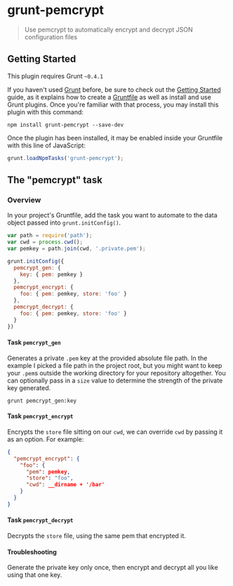 # grunt-pemcrypt

> Use pemcrypt to automatically encrypt and decrypt JSON configuration files

## Getting Started
This plugin requires Grunt `~0.4.1`

If you haven't used [Grunt](http://gruntjs.com/) before, be sure to check out the [Getting Started](http://gruntjs.com/getting-started) guide, as it explains how to create a [Gruntfile](http://gruntjs.com/sample-gruntfile) as well as install and use Grunt plugins. Once you're familiar with that process, you may install this plugin with this command:

```shell
npm install grunt-pemcrypt --save-dev
```

Once the plugin has been installed, it may be enabled inside your Gruntfile with this line of JavaScript:

```js
grunt.loadNpmTasks('grunt-pemcrypt');
```

## The "pemcrypt" task

### Overview
In your project's Gruntfile, add the task you want to automate to the data object passed into `grunt.initConfig()`.

```js
var path = require('path');
var cwd = process.cwd();
var pemkey = path.join(cwd, '.private.pem');

grunt.initConfig({
  pemcrypt_gen: {
    key: { pem: pemkey }
  },
  pemcrypt_encrypt: {
    foo: { pem: pemkey, store: 'foo' }
  },
  pemcrypt_decrypt: {
    foo: { pem: pemkey, store: 'foo' }
  }
})
```

#### Task `pemcrypt_gen`

Generates a private `.pem` key at the provided absolute file path. In the example I picked a file path in the project root, but you might want to keep your `.pem`s outside the working directory for your repository altogether. You can optionally pass in a `size` value to determine the strength of the private key generated.

```shell
grunt pemcrypt_gen:key
```

#### Task `pemcrypt_encrypt`

Encrypts the `store` file sitting on our `cwd`, we can override `cwd` by passing it as an option. For example:

```json
{
  "pemcrypt_encrypt": {
    "foo": {
      "pem": pemkey,
      "store": "foo",
      "cwd": __dirname + '/bar'
    }
  }
}
```

#### Task `pemcrypt_decrypt`

Decrypts the `store` file, using the same pem that encrypted it.

#### Troubleshooting

Generate the private key only once, then encrypt and decrypt all you like using that one key.